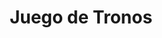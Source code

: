 ﻿---
title: "Juego de Tronos"
permalink: periodes_639.html
layout: periode
sidebar: periodes
pares:
  - -2:
    title: "Fantasía"

fills:
jocsPrincipals:
jocsEscenaris:
  - title: "A Game of Thrones: The Board Game (Second Edition)"
    bggId: 103343

  - title: "A Game of Thrones: The Card Game"
    bggId: 39953

  - title: "A Game of Thrones (first edition)"
    bggId: 6472
    dataInici: 
    dataFi: 

  - title: "A Game of Thrones: The Board Game (Second Edition) – A Feast for Crows"
    bggId: 140261
    dataInici: 
    dataFi: 

  - title: "Battles of Westeros"
    bggId: 67492
    dataInici: 
    dataFi: 

jocsEpoca:
jocsEpocaEscenaris:
---
